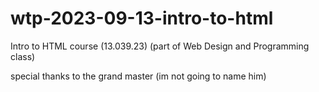 # wtp-2023-09-13-intro-to-html

Intro to HTML course (13.039.23)
(part of Web Design and Programming class)

special thanks to the grand master (im not going to name him)